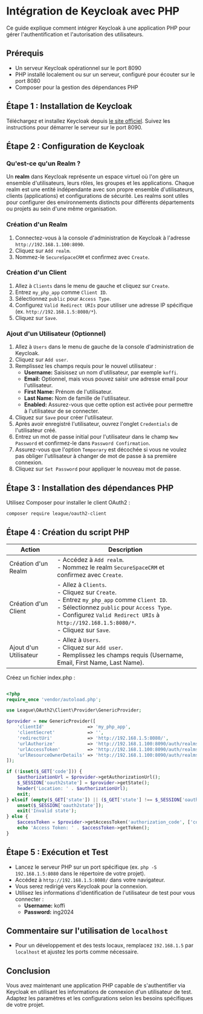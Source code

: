 
# Intégration de Keycloak avec PHP

Ce guide explique comment intégrer Keycloak à une application PHP pour gérer l'authentification et l'autorisation des utilisateurs.

## Prérequis

- Un serveur Keycloak opérationnel sur le port 8090
- PHP installé localement ou sur un serveur, configuré pour écouter sur le port 8080
- Composer pour la gestion des dépendances PHP

## Étape 1 : Installation de Keycloak

Téléchargez et installez Keycloak depuis [le site officiel](https://www.keycloak.org/downloads.html). Suivez les instructions pour démarrer le serveur sur le port 8090.

## Étape 2 : Configuration de Keycloak

### Qu'est-ce qu'un Realm ?

Un **realm** dans Keycloak représente un espace virtuel où l'on gère un ensemble d'utilisateurs, leurs rôles, les groupes et les applications. Chaque realm est une entité indépendante avec son propre ensemble d'utilisateurs, clients (applications) et configurations de sécurité. Les realms sont utiles pour configurer des environnements distincts pour différents départements ou projets au sein d'une même organisation.

### Création d'un Realm

1. Connectez-vous à la console d'administration de Keycloak à l'adresse `http://192.168.1.100:8090`.
2. Cliquez sur `Add realm`.
3. Nommez-le `SecureSpaceCRM` et confirmez avec `Create`.

### Création d'un Client

1. Allez à `Clients` dans le menu de gauche et cliquez sur `Create`.
2. Entrez `my_php_app` comme `Client ID`.
3. Sélectionnez `public` pour `Access Type`.
4. Configurez `Valid Redirect URIs` pour utiliser une adresse IP spécifique (ex. `http://192.168.1.5:8080/*`).
5. Cliquez sur `Save`.

### Ajout d'un Utilisateur (Optionnel)

1. Allez à `Users` dans le menu de gauche de la console d'administration de Keycloak.
2. Cliquez sur `Add user`.
3. Remplissez les champs requis pour le nouvel utilisateur :
   - **Username:** Saisissez un nom d'utilisateur, par exemple `koffi`.
   - **Email:** Optionnel, mais vous pouvez saisir une adresse email pour l'utilisateur.
   - **First Name:** Prénom de l'utilisateur.
   - **Last Name:** Nom de famille de l'utilisateur.
   - **Enabled:** Assurez-vous que cette option est activée pour permettre à l'utilisateur de se connecter.
4. Cliquez sur `Save` pour créer l'utilisateur.
5. Après avoir enregistré l'utilisateur, ouvrez l'onglet `Credentials` de l'utilisateur créé.
6. Entrez un mot de passe initial pour l'utilisateur dans le champ `New Password` et confirmez-le dans `Password Confirmation`.
7. Assurez-vous que l'option `Temporary` est décochée si vous ne voulez pas obliger l'utilisateur à changer de mot de passe à sa première connexion.
8. Cliquez sur `Set Password` pour appliquer le nouveau mot de passe.

## Étape 3 : Installation des dépendances PHP

Utilisez Composer pour installer le client OAuth2 :

```bash
composer require league/oauth2-client
```
## Étape 4 : Création du script PHP


| Action                       | Description                                                                                                                                                      |
|------------------------------|------------------------------------------------------------------------------------------------------------------------------------------------------------------|
| Création d'un Realm          | - Accédez à `Add realm`.<br>- Nommez le realm `SecureSpaceCRM` et confirmez avec `Create`.                                                                        |
| Création d'un Client         | - Allez à `Clients`.<br>- Cliquez sur `Create`.<br>- Entrez `my_php_app` comme `Client ID`.<br>- Sélectionnez `public` pour `Access Type`.<br>- Configurez `Valid Redirect URIs` à `http://192.168.1.5:8080/*`.<br>- Cliquez sur `Save`. |
| Ajout d'un Utilisateur       | - Allez à `Users`.<br>- Cliquez sur `Add user`.<br>- Remplissez les champs requis (Username, Email, First Name, Last Name).


Créez un fichier index.php :

```php

<?php
require_once 'vendor/autoload.php';

use League\OAuth2\Client\Provider\GenericProvider;

$provider = new GenericProvider([
    'clientId'                => 'my_php_app',
    'clientSecret'            => '',
    'redirectUri'             => 'http://192.168.1.5:8080/',
    'urlAuthorize'            => 'http://192.168.1.100:8090/auth/realms/SecureSpaceCRM/protocol/openid-connect/auth',
    'urlAccessToken'          => 'http://192.168.1.100:8090/auth/realms/SecureSpaceCRM/protocol/openid-connect/token',
    'urlResourceOwnerDetails' => 'http://192.168.1.100:8090/auth/realms/SecureSpaceCRM/protocol/openid-connect/userinfo'
]);

if (!isset($_GET['code'])) {
    $authorizationUrl = $provider->getAuthorizationUrl();
    $_SESSION['oauth2state'] = $provider->getState();
    header('Location: ' . $authorizationUrl);
    exit;
} elseif (empty($_GET['state']) || ($_GET['state'] !== $_SESSION['oauth2state'])) {
    unset($_SESSION['oauth2state']);
    exit('Invalid state');
} else {
    $accessToken = $provider->getAccessToken('authorization_code', ['code' => $_GET['code']]);
    echo 'Access Token: ' . $accessToken->getToken();
}

```

## Étape 5 : Exécution et Test

- Lancez le serveur PHP sur un port spécifique (ex. `php -S 192.168.1.5:8080` dans le répertoire de votre projet).
- Accédez à `http://192.168.1.5:8080/` dans votre navigateur.
- Vous serez redirigé vers Keycloak pour la connexion.
- Utilisez les informations d'identification de l'utilisateur de test pour vous connecter :
  - **Username:** koffi
  - **Password:** ing2024

## Commentaire sur l'utilisation de `localhost`

- Pour un développement et des tests locaux, remplacez `192.168.1.5` par `localhost` et ajustez les ports comme nécessaire.

## Conclusion

Vous avez maintenant une application PHP capable de s'authentifier via Keycloak en utilisant les informations de connexion d'un utilisateur de test. Adaptez les paramètres et les configurations selon les besoins spécifiques de votre projet.

